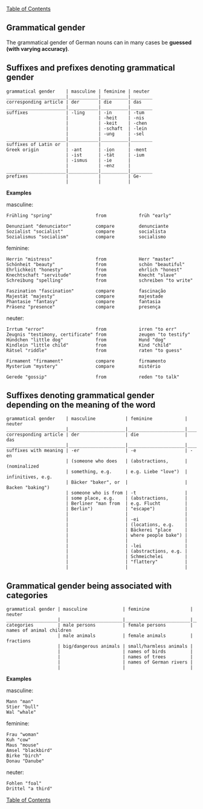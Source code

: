 [Table of Contents](Readme.md)

Grammatical gender
-

The grammatical gender of German nouns can in many cases be **guessed (with varying accuracy)**.

Suffixes and prefixes denoting grammatical gender
-

    grammatical gender    | masculine | feminine | neuter
    ______________________|___________|__________|________
    corresponding article | der       | die      | das
    ______________________|___________|__________|________
    suffixes              | -ling     | -in      | -tum
                          |           | -heit    | -nis
                          |           | -keit    | -chen
                          |           | -schaft  | -lein
                          |           | -ung     | -sel
    ______________________|___________|__________|________
    suffixes of Latin or  |           |          |
    Greek origin          | -ant      | -ion     | -ment
                          | -ist      | -tät     | -ium
                          | -ismus    | -ie      |
                          |           | -enz     |
    ______________________|___________|__________|________
    prefixes              |           |          | Ge-
                          |           |          |


**Examples**

masculine:

    Frühling "spring"                from            früh "early"

    Denunziant "denunciator"         compare         denunciante
    Sozialist "socialist"            compare         socialista
    Sozialismus "socialism"          compare         socialismo

feminine:

    Herrin "mistress"                from            Herr "master"
    Schönheit "beauty"               from            schön "beautiful"
    Ehrlichkeit "honesty"            from            ehrlich "honest"
    Knechtschaft "servitude"         from            Knecht "slave"
    Schreibung "spelling"            from            schreiben "to write"

    Faszination "fascination"        compare         fascinação
    Majestät "majesty"               compare         majestade
    Phantasie "fantasy"              compare         fantasia
    Präsenz "presence"               compare         presença

neuter:

    Irrtum "error"                   from            irren "to err"
    Zeugnis "testimony, certificate" from            zeugen "to testify"
    Hündchen "little dog"            from            Hund "dog"
    Kindlein "little child"          from            Kind "child"
    Rätsel "riddle"                  from            raten "to guess"

    Firmament "firmament"            compare         firmamento
    Mysterium "mystery"              compare         mistério

    Gerede "gossip"                  from            reden "to talk"


Suffixes denoting grammatical gender depending on the meaning of the word
-

    grammatical gender    | masculine           | feminine            | neuter
    ______________________|_____________________|_____________________|___________________
    corresponding article | der                 | die                 | das
    ______________________|_____________________|_____________________|___________________
    suffixes with meaning | -er                 | -e                  | -en
                          | (someone who does   | (abstractions,      | (nominalized
                          | something, e.g.     | e.g. Liebe "love")  | infinitives, e.g.
                          | Bäcker "baker", or  |                     | Backen "baking")
                          | someone who is from | -t                  |
                          | some place, e.g.    | (abstractions,      |
                          | Berliner "man from  | e.g. Flucht         |
                          | Berlin")            | "escape")           |
                          |                     |                     |
                          |                     | -ei                 |
                          |                     | (locations, e.g.    |
                          |                     | Bäckerei "place     |
                          |                     | where people bake") |
                          |                     |                     |
                          |                     | -lei                |
                          |                     | (abstractions, e.g. |
                          |                     | Schmeichelei        |
                          |                     | "flattery"          |
                          |                     |                     |

Grammatical gender being associated with categories
-

    grammatical gender | masculine             | feminine               | neuter
    ___________________|_______________________|________________________|__________________________
    categories         | male persons          | female persons         | names of animal children
                       | male animals          | female animals         | fractions
                       | big/dangerous animals | small/harmless animals |
                       |                       | names of birds         |
                       |                       | names of trees         |
                       |                       | names of German rivers |
                       |                       |                        |

**Examples**

masculine:

    Mann "man"
    Stier "bull"
    Wal "whale"

feminine:

    Frau "woman"
    Kuh "cow"
    Maus "mouse"
    Amsel "blackbird"
    Birke "birch"
    Donau "Danube"

neuter:

    Fohlen "foal"
    Drittel "a third"


[Table of Contents](Readme.md)


